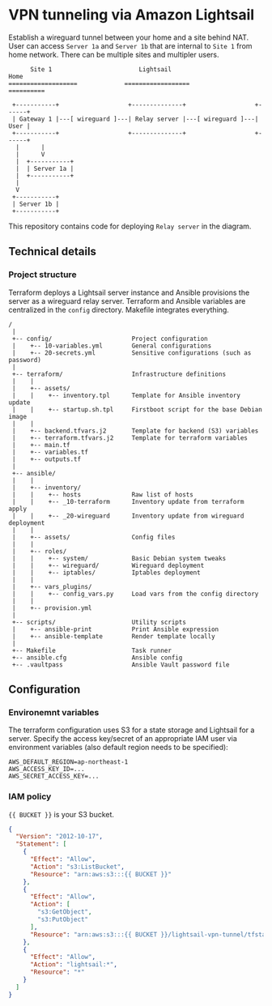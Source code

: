 # VPN tunneling via Amazon Lightsail

Establish a wireguard tunnel between your home and a site behind NAT. User can
access `Server 1a` and `Server 1b` that are internal to `Site 1` from home
network. There can be multiple sites and multipler users.

```
      Site 1                        Lightsail                         Home
===================             ==================                 ==========

 +-----------+                   +--------------+                   +------+
 | Gateway 1 |---[ wireguard ]---| Relay server |---[ wireguard ]---| User |
 +-----------+                   +--------------+                   +------+
  |      |
  |      V
  |  +-----------+
  |  | Server 1a |
  |  +-----------+
  |
  V
 +-----------+
 | Server 1b |
 +-----------+
```

This repository contains code for deploying `Relay server` in the diagram.


## Technical details

### Project structure

Terraform deploys a Lightsail server instance and Ansible provisions the
server as a wireguard relay server. Terraform and Ansible variables are
centralized in the `config` directory. Makefile integrates everything.

```
/
 |
 +-- config/                      Project configuration
 |    +-- 10-variables.yml        General configurations
 |    +-- 20-secrets.yml          Sensitive configurations (such as password)
 |
 +-- terraform/                   Infrastructure definitions
 |    |
 |    +-- assets/
 |    |    +-- inventory.tpl      Template for Ansible inventory update
 |    |    +-- startup.sh.tpl     Firstboot script for the base Debian image
 |    |
 |    +-- backend.tfvars.j2       Template for backend (S3) variables
 |    +-- terraform.tfvars.j2     Template for terraform variables
 |    +-- main.tf
 |    +-- variables.tf
 |    +-- outputs.tf
 |
 +-- ansible/
 |    |
 |    +-- inventory/
 |    |    +-- hosts              Raw list of hosts
 |    |    +-- _10-terraform      Inventory update from terraform apply
 |    |    +-- _20-wireguard      Inventory update from wireguard deployment
 |    |
 |    +-- assets/                 Config files
 |    |
 |    +-- roles/
 |    |    +-- system/            Basic Debian system tweaks
 |    |    +-- wireguard/         Wireguard deployment
 |    |    +-- iptables/          Iptables deployment
 |    |
 |    +-- vars_plugins/
 |    |    +-- config_vars.py     Load vars from the config directory
 |    |
 |    +-- provision.yml
 |
 +-- scripts/                     Utility scripts
 |    +-- ansible-print           Print Ansible expression
 |    +-- ansible-template        Render template locally
 |
 +-- Makefile                     Task runner
 +-- ansible.cfg                  Ansible config
 +-- .vaultpass                   Ansible Vault password file
```

## Configuration

### Environemnt variables

The terraform configuration uses S3 for a state storage and Lightsail for a
server. Specify the access key/secret of an appropriate IAM user via
environment variables (also default region needs to be specified):

```
AWS_DEFAULT_REGION=ap-northeast-1
AWS_ACCESS_KEY_ID=...
AWS_SECRET_ACCESS_KEY=...
```

### IAM policy

`{{ BUCKET }}` is your S3 bucket.

```json
{
  "Version": "2012-10-17",
  "Statement": [
    {
      "Effect": "Allow",
      "Action": "s3:ListBucket",
      "Resource": "arn:aws:s3:::{{ BUCKET }}"
    },
    {
      "Effect": "Allow",
      "Action": [
        "s3:GetObject",
        "s3:PutObject"
      ],
      "Resource": "arn:aws:s3:::{{ BUCKET }}/lightsail-vpn-tunnel/tfstate"
    },
    {
      "Effect": "Allow",
      "Action": "lightsail:*",
      "Resource": "*"
    }
  ]
}
```
